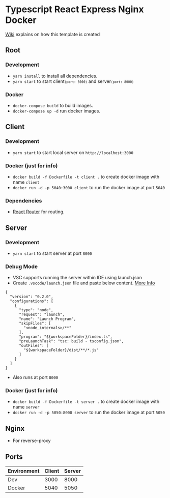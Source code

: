 # Typescript React Express Nginx Docker

[Wiki](https://github.com/sriramrudraraju/Trend/wiki) explains on how this template is created

## Root

### Development
* `yarn install` to install all dependencies.
* `yarn start` to start client<small>`(port: 3000)`</small> and server<small>`(port: 8000)`</small> 

### Docker
* `docker-compose build` to build images.
* `docker-compose up -d` run docker images.

## Client

### Development
* `yarn start` to start local server on `http://localhost:3000`

### Docker (just for info)
* `docker build -f Dockerfile -t client .` to create docker image with name `client`
* `docker run -d -p 5040:3000 client` to run the docker image at port `5040`

### Dependencies
* [React Router](https://reactrouter.com/web/guides/quick-start) for routing.

## Server

### Development
* `yarn start` to start server at port `8000`

### Debug Mode
* VSC supports running the server within IDE using launch.json
* Create `.vscode/launch.json` file and paste below content. [More Info](https://code.visualstudio.com/docs/editor/debugging)
```
{
  "version": "0.2.0",
  "configurations": [
    {
      "type": "node",
      "request": "launch",
      "name": "Launch Program",
      "skipFiles": [
        "<node_internals>/**"
      ],
      "program": "${workspaceFolder}/index.ts",
      "preLaunchTask": "tsc: build - tsconfig.json",
      "outFiles": [
        "${workspaceFolder}/dist/**/*.js"
      ]
    }
  ]
}
```
* Also runs at port `8000`

### Docker (just for info)
* `docker build -f Dockerfile -t server .` to create docker image with name `server`
* `docker run -d -p 5050:8000 server` to run the docker image at port `5050`

## Nginx
* For reverse-proxy

## Ports
| Environment | Client | Server |
| --- | --- | --- |
| Dev | 3000 | 8000 |
| Docker | 5040 | 5050 |

